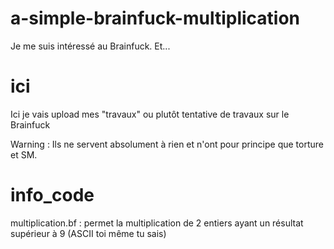 # a-simple-brainfuck-multiplication
Je me suis intéressé au Brainfuck. Et... 

# ici
Ici je vais upload mes "travaux" ou plutôt tentative de travaux sur le Brainfuck

Warning : Ils ne servent absolument à rien et n'ont pour principe que torture et SM.

# info_code
multiplication.bf : permet la multiplication de 2 entiers ayant un résultat supérieur à 9 (ASCII toi même tu sais)
